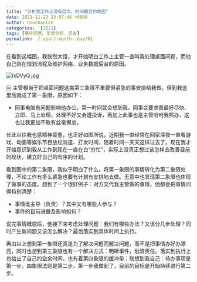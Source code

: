 ```yaml
---
title: "分析我工作上没有层次、时间概念的原因"
date: 2021-11-22 13:07:44 +0800
author: hoochanlon
categories:  [2021]
tags: [事件还原、复盘分析、反省]
permalink:  /:year/:month-:day/01
---
```


在看到这幅图，我恍然大悟，才开始明白工作上主管一直叫我处理桌面问题，而他自己则在规划流程及维护网络、业务数据后台的原因。

![IxDVyQ.jpg](https://z3.ax1x.com/2021/11/22/IxDVyQ.jpg)

<!-- more -->
￼
主管相当于把桌面问题这类第三象限不重要但紧急的事安排给我做，但到我这里后就成了第一象限，原因如下：

* 同事电脑有问题影响他办公，第一时间就会想到我，同事会要求我最好尽快、立即、马上处理，处理不好又会遭投诉，再加上此事也是主管吩咐我照办，这也让我更加不敢有丝毫懈怠。

长此以往我也感精神疲惫，也正好如图所说，近期我一直经常在回家深夜一直看游戏、动画等娱乐节目放松消遣、打发时间，随着时间一天天这样过去了。现在我才开始意识到我从工作到现在一直在白“穷忙”，实际上没真正想过该怎样去改善目前的现状，建立好自己的有序的计划。

看到图中的第二象限，我似乎明白了什么。将第一象限的事情转化为第二象限处理，不论工作有多么紧急也要有计划有安排地去做。无意中也发现第二象限也体现了做事的态度。想到了一个很好例子：对方交代我主管做的事情，他都会把事情问得特别清楚：

* 事情谁主导（负责）？其中又有哪些人参与？
* 事件的目前进展及影响如何？

说完事情概貌后，他接下来考虑处理问题：我们有哪些办法？又该分几步处理？同时产生新问题又该怎么解决？最后落实到具体时间上执行。

再由以上想到第一象限还真是为了解决问题而解决问题，而不是把事情办好办漂亮，同时也想到第三象限也有一个解决方式：明晰事件，划清责任。落实到执行上也给出了自己的空余时间，也有着第四象限的缓冲带；联想到我自己：待办事项是第一步，四象限法则是第二步。第一步我做到了，目前的目标是开始持续进行第二步。
